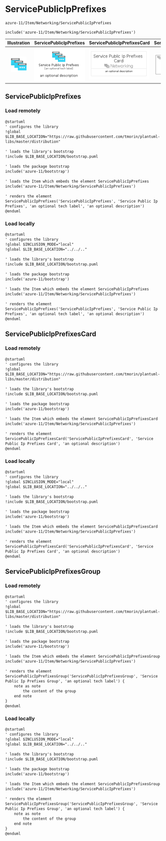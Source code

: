 # ServicePublicIpPrefixes


```text
azure-11/Item/Networking/ServicePublicIpPrefixes
```

```text
include('azure-11/Item/Networking/ServicePublicIpPrefixes')
```



| Illustration | ServicePublicIpPrefixes | ServicePublicIpPrefixesCard | ServicePublicIpPrefixesGroup |
| :---: | :---: | :---: | :---: |
| ![illustration for Illustration](../../../azure-11/Item/Networking/ServicePublicIpPrefixes.png) | ![illustration for ServicePublicIpPrefixes](../../../azure-11/Item/Networking/ServicePublicIpPrefixes.Local.png) | ![illustration for ServicePublicIpPrefixesCard](../../../azure-11/Item/Networking/ServicePublicIpPrefixesCard.Local.png) | ![illustration for ServicePublicIpPrefixesGroup](../../../azure-11/Item/Networking/ServicePublicIpPrefixesGroup.Local.png) |




## ServicePublicIpPrefixes

### Load remotely
```plantuml
@startuml
' configures the library
!global $LIB_BASE_LOCATION="https://raw.githubusercontent.com/tmorin/plantuml-libs/master/distribution"

' loads the library's bootstrap
!include $LIB_BASE_LOCATION/bootstrap.puml

' loads the package bootstrap
include('azure-11/bootstrap')

' loads the Item which embeds the element ServicePublicIpPrefixes
include('azure-11/Item/Networking/ServicePublicIpPrefixes')

' renders the element
ServicePublicIpPrefixes('ServicePublicIpPrefixes', 'Service Public Ip Prefixes', 'an optional tech label', 'an optional description')
@enduml
```

### Load locally
```plantuml
@startuml
' configures the library
!global $INCLUSION_MODE="local"
!global $LIB_BASE_LOCATION="../../.."

' loads the library's bootstrap
!include $LIB_BASE_LOCATION/bootstrap.puml

' loads the package bootstrap
include('azure-11/bootstrap')

' loads the Item which embeds the element ServicePublicIpPrefixes
include('azure-11/Item/Networking/ServicePublicIpPrefixes')

' renders the element
ServicePublicIpPrefixes('ServicePublicIpPrefixes', 'Service Public Ip Prefixes', 'an optional tech label', 'an optional description')
@enduml
```

## ServicePublicIpPrefixesCard

### Load remotely
```plantuml
@startuml
' configures the library
!global $LIB_BASE_LOCATION="https://raw.githubusercontent.com/tmorin/plantuml-libs/master/distribution"

' loads the library's bootstrap
!include $LIB_BASE_LOCATION/bootstrap.puml

' loads the package bootstrap
include('azure-11/bootstrap')

' loads the Item which embeds the element ServicePublicIpPrefixesCard
include('azure-11/Item/Networking/ServicePublicIpPrefixes')

' renders the element
ServicePublicIpPrefixesCard('ServicePublicIpPrefixesCard', 'Service Public Ip Prefixes Card', 'an optional description')
@enduml
```

### Load locally
```plantuml
@startuml
' configures the library
!global $INCLUSION_MODE="local"
!global $LIB_BASE_LOCATION="../../.."

' loads the library's bootstrap
!include $LIB_BASE_LOCATION/bootstrap.puml

' loads the package bootstrap
include('azure-11/bootstrap')

' loads the Item which embeds the element ServicePublicIpPrefixesCard
include('azure-11/Item/Networking/ServicePublicIpPrefixes')

' renders the element
ServicePublicIpPrefixesCard('ServicePublicIpPrefixesCard', 'Service Public Ip Prefixes Card', 'an optional description')
@enduml
```

## ServicePublicIpPrefixesGroup

### Load remotely
```plantuml
@startuml
' configures the library
!global $LIB_BASE_LOCATION="https://raw.githubusercontent.com/tmorin/plantuml-libs/master/distribution"

' loads the library's bootstrap
!include $LIB_BASE_LOCATION/bootstrap.puml

' loads the package bootstrap
include('azure-11/bootstrap')

' loads the Item which embeds the element ServicePublicIpPrefixesGroup
include('azure-11/Item/Networking/ServicePublicIpPrefixes')

' renders the element
ServicePublicIpPrefixesGroup('ServicePublicIpPrefixesGroup', 'Service Public Ip Prefixes Group', 'an optional tech label') {
    note as note
        the content of the group
    end note
}
@enduml
```

### Load locally
```plantuml
@startuml
' configures the library
!global $INCLUSION_MODE="local"
!global $LIB_BASE_LOCATION="../../.."

' loads the library's bootstrap
!include $LIB_BASE_LOCATION/bootstrap.puml

' loads the package bootstrap
include('azure-11/bootstrap')

' loads the Item which embeds the element ServicePublicIpPrefixesGroup
include('azure-11/Item/Networking/ServicePublicIpPrefixes')

' renders the element
ServicePublicIpPrefixesGroup('ServicePublicIpPrefixesGroup', 'Service Public Ip Prefixes Group', 'an optional tech label') {
    note as note
        the content of the group
    end note
}
@enduml
```

